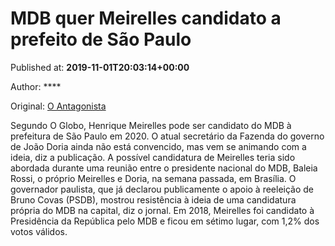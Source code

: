 
# MDB quer Meirelles candidato a prefeito de São Paulo

Published at: **2019-11-01T20:03:14+00:00**

Author: ****

Original: [O Antagonista](https://www.oantagonista.com/brasil/mdb-quer-meirelles-candidato-a-prefeito-de-sao-paulo/)

Segundo O Globo, Henrique Meirelles pode ser candidato do MDB à prefeitura de São Paulo em 2020.
O atual secretário da Fazenda do governo de João Doria ainda não está convencido, mas vem se animando com a ideia, diz a publicação.
A possível candidatura de Meirelles teria sido abordada durante uma reunião entre o presidente nacional do MDB, Baleia Rossi, o próprio Meirelles e Doria, na semana passada, em Brasília.
O governador paulista, que já declarou publicamente o apoio à reeleição de Bruno Covas (PSDB), mostrou resistência à ideia de uma candidatura própria do MDB na capital, diz o jornal.
Em 2018, Meirelles foi candidato à Presidência da República pelo MDB e ficou em sétimo lugar, com 1,2% dos votos válidos.
